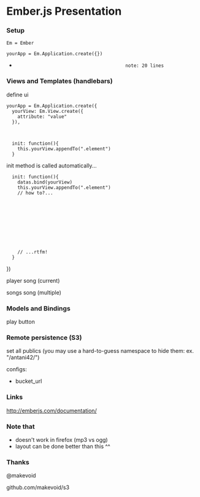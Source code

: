 # Ember.js Presentation

### Setup

    Em = Ember

    yourApp = Em.Application.create({})










-                                             note: 20 lines

### Views and Templates (handlebars)

define ui

    yourApp = Em.Application.create({
      yourView: Em.View.create({
        attribute: "value"
      }),



      init: function(){
        this.yourView.appendTo(".element")
      }


init method is called automatically...









      init: function(){
        datas.bind(yourView)
        this.yourView.appendTo(".element")
        // how to?...










        // ...rtfm!
      }

  })






player
  song (current)

songs
  song (multiple)









### Models and Bindings

play button










### Remote persistence (S3)

set all publics (you may use a hard-to-guess namespace to hide them: ex. "/antani42/")



configs:

  - bucket_url







### Links

http://emberjs.com/documentation/









### Note that

- doesn't work in firefox (mp3 vs ogg)
- layout can be done better than this ^^



### Thanks


@makevoid

github.com/makevoid/s3